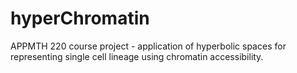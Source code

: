 # hyperChromatin
APPMTH 220 course project - application of hyperbolic spaces for representing single cell lineage using chromatin accessibility.

